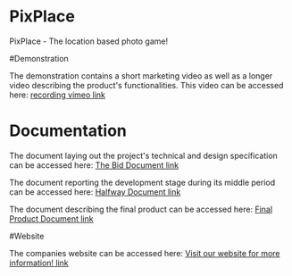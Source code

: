 # PixPlace

PixPlace - The location based photo game!

#Demonstration

The demonstration contains a short marketing video as well as a longer video describing the product's functionalities. This video can be accessed here: [recording vimeo link](https://vimeo.com/532862335)

# Documentation


The document laying out the project's technical and design specification can be accessed here: [The Bid Document link](https://github.com/Ghazi-Yusaf/pixplace/blob/main/docs/The%20Bid%20Document.pdf)


The document reporting the development stage during its middle period can be accessed here: [Halfway Document link](https://github.com/Ghazi-Yusaf/pixplace/blob/main/docs/Halfway%20Document.pdf)


The document describing the final product can be accessed here: [Final Product Document link](https://github.com/Ghazi-Yusaf/pixplace/blob/main/docs/Final%20Product%20Document.pdf)

#Website

The companies website can be accessed here: [Visit our website for more information! link](https://aaronmolesbury.github.io/PixPlace-Company-Website)
